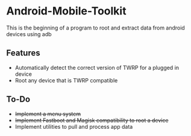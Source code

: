 # Android-Mobile-Toolkit
This is the beginning of a program to root and extract data from android devices using adb

## Features
* Automatically detect the correct version of TWRP for a plugged in device
* Root any device that is TWRP compatible

## To-Do
* ~~Implement a menu system~~
* ~~Implement Fastboot and Magisk compatibility to root a device~~
* Implement utilities to pull and process app data
